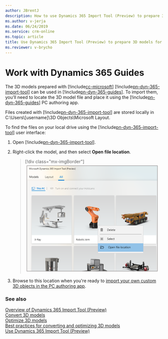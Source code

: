 ```yaml
---
author: JBrentJ
description: How to use Dynamics 365 Import Tool (Preview) to prepare 3D models for Dynamics 365 Guides (Preview)
ms.author: v-jerja
ms.date: 06/24/2019
ms.service: crm-online
ms.topic: article
title: Use Dynamics 365 Import Tool (Preview) to prepare 3D models for Dynamics 365 Guides (Preview)
ms.reviewer: v-brycho
---
```


# Work with Dynamics 365 Guides

The 3D models prepared with [!include[cc-microsoft](../includes/cc-microsoft.md)] [!include[pn-dyn-365-import-tool](../includes/pn-dyn-365-import-tool.md)] can be used in [!include[pn-dyn-365-guides](../includes/pn-dyn-365-guides.md)]. To import them, you’ll need to locate the 3D model file and place it using the [!include[pn-dyn-365-guides](../includes/pn-dyn-365-guides.md)] PC authoring app.

Files created with [!include[pn-dyn-365-import-tool](../includes/pn-dyn-365-import-tool.md)] are stored locally in C:\Users\\[username]\3D Objects\Microsoft Layout. 

To find the files on your local drive using the [!include[pn-dyn-365-import-tool](../includes/pn-dyn-365-import-tool.md)] user interface:

1.	Open [!include[pn-dyn-365-import-tool](../includes/pn-dyn-365-import-tool.md)].

2.	Right-click the model, and then select **Open file location**.  

    > [!div class="mx-imgBorder"]
    > ![Locate file](media/locate-model.PNG "Locate file") 
  
3.	Browse to this location when you're ready to [import your own custom 3D objects in the PC authoring app](https://docs.microsoft.com/dynamics365/mixed-reality/guides/pc-authoring#import).


### See also
[Overview of Dynamics 365 Import Tool (Preview)](index.md)<br>
[Convert 3D models](convert-models.md)<br>
[Optimize 3D models](optimize-models.md)<br>
[Best practices for converting and optimizing 3D models](best-practices.md)<br>
[Use Dynamics 365 Import Tool (Preview)](import-tool.md)
